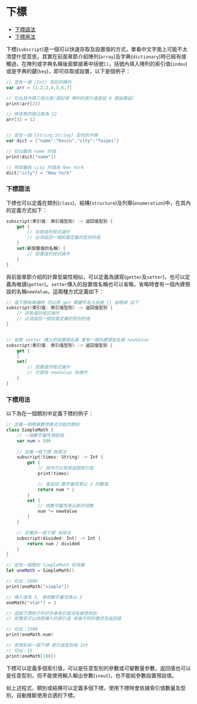 # 下標

- [下標語法](#subscript)
- [下標用法](#usage)

下標(`subscript`)是一個可以快速存取及設置值的方式，單看中文字面上可能不太清楚什麼意思，其實在前面章節介紹陣列(`array`)及字典(`dictionary`)時已經有接觸過，在陣列或字典名稱後面緊接著中括號`[]`，括號內填入陣列的索引值(`index`)或是字典的鍵(`key`)，即可存取或設置，以下是個例子：

```swift
// 宣告一個 [Int] 型別的陣列
var arr = [1,2,3,4,5,6,7]

// 印出其內第三個元素(請記得 陣列的索引值是從 0 開始算起)
print(arr[2])

// 修改第四個元素為 12
arr[3] = 12


// 宣告一個 [String:String] 型別的字典
var dict = ["name":"Kevin","city":"Taipei"]

// 印出鍵為 name 的值
print(dict["name"])

// 修改鍵為 city 的值為 New York
dict["city"] = "New York"

```

<a name="subscript"></a>
### 下標語法

下標也可以定義在類別(`class`)、結構(`structure`)及列舉(`enumeration`)中，在其內的定義方式如下：

```swift
subscript(索引值: 索引值型別) -> 返回值型別 {
    get {
        // 存取值的程式操作
        // 必須返回一個前面定義的型別的值
    }
    set(新設置值的名稱) {
        // 設置值的程式操作
    }
}

```

與前面章節介紹的計算型屬性相似，可以定義為讀寫(`getter`及`setter`)，也可以定義為唯讀(`getter`)。`setter`傳入的設置值名稱也可以省略，省略時會有一個內建預設的名稱`newValue`。這兩種方式定義如下：

```swift
// 當下標為唯讀時 可以將 get 關鍵字及大括號 {} 省略掉 如下
subscript(索引值: 索引值型別) -> 返回值型別 {
    // 存取值的程式操作
    // 必須返回一個前面定義的型別的值
}


// 省略 setter 傳入的設置值名稱 會有一個內建預設名稱 newValue
subscript(索引值: 索引值型別) -> 返回值型別 {
    get {
    }
    set{
        // 設置值的程式操作
        // 可使用 newValue 來操作
    }
}

```

<a name="usage"></a>
### 下標用法

以下為在一個類別中定義下標的例子：

```swift
// 定義一個簡單數學算式功能的類別
class SimpleMath {
    // 一個數字屬性預設值
    var num = 500
    
    // 定義一個下標 為乘法
    subscript(times: String) -> Int {
        get {
            // 其內可以使用這個索引值
            print(times)

            // 會返回 數字屬性乘以 2 的數值
            return num * 2
        }
        set {
            // 將數字屬性乘以新的倍數
            num *= newValue
        }
    }

    // 定義另一個下標 為除法
    subscript(divided: Int) -> Int {
        return num / divided
    }
}

// 宣告一個類別 SimpleMath 的常數
let oneMath = SimpleMath()

// 印出：1000
print(oneMath["simple"])

// 傳入值為 3, 會將數字屬性乘以 3
oneMath["star"] = 3

// 這個下標例子中的字串索引值沒有被使用到
// 其實是可以依照傳入的索引值 來做不同的需求及返回值

// 印出：1500
print(oneMath.num)

// 使用到另一個下標 索引值型別為 Int
// 印出：15
print(oneMath[100])

```

下標可以定義多個索引值，可以是任意型別的參數或可變數量參數，返回值也可以是任意型別，但不能使用輸入輸出參數(`inout`)，也不能給參數設置預設值。

如上述程式，類別或結構可以定義多個下標，使用下標時會依據索引值數量及型別，自動推斷使用合適的下標。

